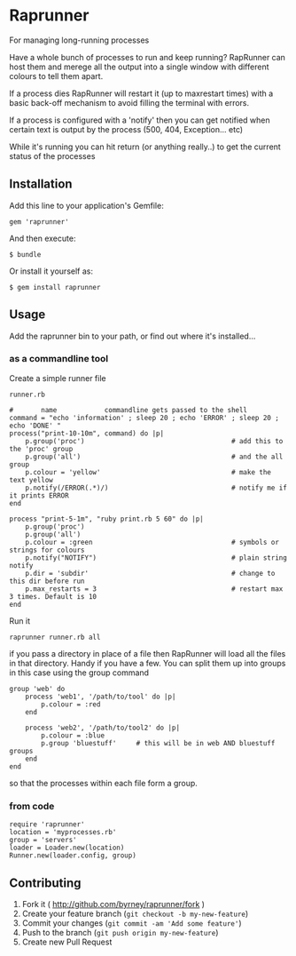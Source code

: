 # Raprunner

For managing long-running processes

Have a whole bunch of processes to run and keep running?  RapRunner can host them and merege all the
output into a single window with different colours to tell them apart.

If a process dies RapRunner will restart it (up to maxrestart times) with a basic back-off mechanism
to avoid filling the terminal with errors.

If a process is configured with a 'notify' then you can get notified when certain text is output by the
process  (500, 404, Exception... etc)

While it's running you can hit return (or anything really..) to get the current status of the processes


## Installation

Add this line to your application's Gemfile:

    gem 'raprunner'

And then execute:

    $ bundle

Or install it yourself as:

    $ gem install raprunner

## Usage

Add the raprunner bin to your path, or find out where it's installed...

### as a commandline tool ###

Create a simple runner file

	runner.rb

	#       name            commandline gets passed to the shell
	command = "echo 'information' ; sleep 20 ; echo 'ERROR' ; sleep 20 ; echo 'DONE' " 
	process("print-10-10m", command) do |p|
		p.group('proc')     								# add this to the 'proc' group
		p.group('all')										# and the all group
		p.colour = 'yellow'									# make the text yellow
		p.notify(/ERROR(.*)/)								# notify me if it prints ERROR
	end

	process "print-5-1m", "ruby print.rb 5 60" do |p|
		p.group('proc')
		p.group('all')
		p.colour = :green									# symbols or strings for colours
		p.notify("NOTIFY")									# plain string notify
		p.dir = 'subdir'									# change to this dir before run
		p.max_restarts = 3									# restart max 3 times. Default is 10
	end

Run it

	raprunner runner.rb all

if you pass a directory in place of a file then RapRunner will load all the files in that directory. Handy if you have a 
few. You can split them up into groups in this case using the group command

	group 'web' do
		process 'web1', '/path/to/tool' do |p|
			p.colour = :red
		end

		process 'web2', '/path/to/tool2' do |p|
			p.colour = :blue
			p.group 'bluestuff'		# this will be in web AND bluestuff groups
		end
	end

so that the processes within each file form a group.



### from code ###

	require 'raprunner'
	location = 'myprocesses.rb'
	group = 'servers'
	loader = Loader.new(location)
	Runner.new(loader.config, group)

## Contributing

1. Fork it ( http://github.com/byrney/raprunner/fork )
2. Create your feature branch (`git checkout -b my-new-feature`)
3. Commit your changes (`git commit -am 'Add some feature'`)
4. Push to the branch (`git push origin my-new-feature`)
5. Create new Pull Request
